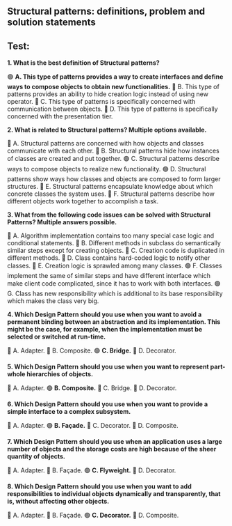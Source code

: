 ## Structural patterns: definitions, problem and solution statements
## Test:

**1. What is the best definition of Structural patterns?**

🟢 **A. This type of patterns provides a way to create interfaces and define ways to compose objects to obtain new functionalities.**
🔴 B. This type of patterns provides an ability to hide creation logic instead of using new operator.
🔴 C. This type of patterns is specifically concerned with communication between objects.
🔴 D. This type of patterns is specifically concerned with the presentation tier.

**2. What is related to Structural patterns? Multiple options available.**

🔴 A. Structural patterns are concerned with how objects and classes communicate with each other.
🔴 B. Structural patterns hide how instances of classes are created and put together.
🟢 C. Structural patterns describe ways to compose objects to realize new functionality.
🟢 D. Structural patterns show ways how classes and objects are composed to form larger structures.
🔴 E. Structural patterns encapsulate knowledge about which concrete classes the system uses.
🔴 F. Structural patterns describe how different objects work together to accomplish a task. 

**3. What from the following code issues can be solved with Structural Patterns? Multiple answers possible.**

🔴 A. Algorithm implementation contains too many special case logic and conditional statements. 
🔴 B. Different methods in subclass do semantically similar steps except for creating objects. 
🔴 C. Creation code is duplicated in different methods.
🔴 D. Class contains hard-coded logic to notify other classes. 
🔴 E. Creation logic is sprawled among many classes. 
🟢 F. Classes implement the same of similar steps and have different interface which make client code complicated, since it has to work with both interfaces. 
🟢 G. Class has new responsibility which is additional to its base responsibility which makes the class very big.

**4. Which Design Pattern should you use when you want to avoid a permanent binding between an abstraction and its implementation. This might be the case, for example, when the implementation must be selected or switched at run-time.**

🔴 A. Adapter.
🔴 B. Composite.
🟢 **C. Bridge.**
🔴 D. Decorator.

**5. Which Design Pattern should you use when you want to represent part-whole hierarchies of objects.**

🔴 A. Adapter.
🟢 **B. Composite.**
🔴 C. Bridge.
🔴 D. Decorator.

**6. Which Design Pattern should you use when you want to provide a simple interface to a complex subsystem.**

🔴 A. Adapter.
🟢 **B. Façade.**
🔴 C. Decorator.
🔴 D. Composite.

**7. Which Design Pattern should you use when an application uses a large number of objects and the storage costs are high because of the sheer quantity of objects.**

🔴 A. Adapter.
🔴 B. Façade.
🟢 **C. Flyweight.**
🔴 D. Decorator.

**8. Which Design Pattern should you use when you want to add responsibilities to individual objects dynamically and transparently, that is, without affecting other objects.**

🔴 A. Adapter.
🔴 B. Façade.
🟢 **C. Decorator.**
🔴 D. Composite.